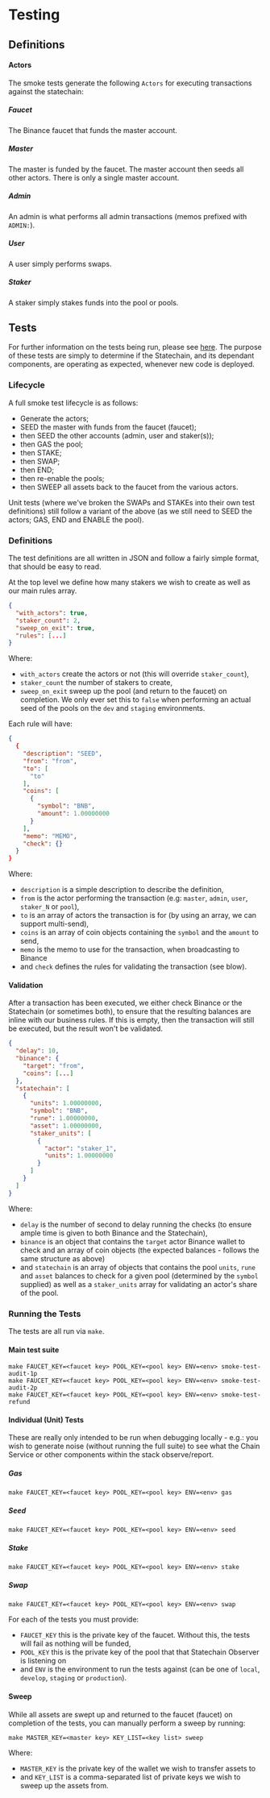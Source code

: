 # Testing

## Definitions

#### Actors
The smoke tests generate the following `Actors` for executing transactions against the statechain:

##### Faucet
The Binance faucet that funds the master account.

##### Master
The master is funded by the faucet. The master account then seeds all other actors. There is only a single master account.

##### Admin
An admin is what performs all admin transactions (memos prefixed with `ADMIN:`).

##### User
A user simply performs swaps.

##### Staker
A staker simply stakes funds into the pool or pools.

## Tests

For further information on the tests being run, please see [here](https://docs.google.com/spreadsheets/d/1sLK0FE-s6LInWijqKgxAzQk2RiSDZO1GL58kAD62ch0). The purpose of these tests are simply to determine if the Statechain, and its dependant components, are operating as expected, whenever new code is deployed. 

### Lifecycle

A full smoke test lifecycle is as follows:

* Generate the actors;
* SEED the master with funds from the faucet (faucet);
* then SEED the other accounts (admin, user and staker(s));
* then GAS the pool;
* then STAKE;
* then SWAP;
* then END;
* then re-enable the pools;
* then SWEEP all assets back to the faucet from the various actors.

Unit tests (where we've broken the SWAPs and STAKEs into their own test definitions) still follow a variant of the above (as we still need to SEED the actors; GAS, END and ENABLE the pool).

### Definitions

The test definitions are all written in JSON and follow a fairly simple format, that should be easy to read.

At the top level we define how many stakers we wish to create as well as our main rules array. 

```json
{
  "with_actors": true,
  "staker_count": 2,
  "sweep_on_exit": true,
  "rules": [...]
}
```

Where:

* `with_actors` create the actors or not (this will override `staker_count`),
* `staker_count` the number of stakers to create,
* `sweep_on_exit` sweep up the pool (and return to the faucet) on completion. We only ever set this to `false` when performing an actual seed of the pools on the `dev` and `staging` environments.

Each rule will have:

```json
{
  {
    "description": "SEED",
    "from": "from",
    "to": [
      "to"
    ],
    "coins": [
      {
        "symbol": "BNB",
        "amount": 1.00000000
      }
    ],
    "memo": "MEMO",
    "check": {}
  }
}
```

Where:

* `description` is a simple description to describe the definition,
* `from` is the actor performing the transaction (e.g: `master`, `admin`, `user`, `staker_N` or `pool`),
* `to` is an array of actors the transaction is for (by using an array, we can support multi-send),
* `coins` is an array of coin objects containing the `symbol` and the `amount` to send,
* `memo` is the memo to use for the transaction, when broadcasting to Binance
* and `check` defines the rules for validating the transaction (see blow).

#### Validation

After a transaction has been executed, we either check Binance or the Statechain (or sometimes both), to ensure that the resulting balances are inline with our business rules. If this is empty, then the transaction will still be executed, but the result won't be validated.

```json
{
  "delay": 10,
  "binance": {
    "target": "from",
    "coins": [...]
  },
  "statechain": [
    {
      "units": 1.00000000,
      "symbol": "BNB",
      "rune": 1.00000000,
      "asset": 1.00000000,
      "staker_units": [
        {
          "actor": "staker_1",
          "units": 1.00000000
        }
      ]
    }
  ]
}
```

Where:

* `delay` is the number of second to delay running the checks (to ensure ample time is given to both Binance and the Statechain),
* `binance` is an object that contains the `target` actor Binance wallet to check and an array of coin objects (the expected balances - follows the same structure as above)
* and `statechain` is an array of objects that contains the pool `units`, `rune` and `asset` balances to check for a given pool (determined by the `symbol` supplied) as well as a `staker_units` array for validating an actor's share of the pool.

### Running the Tests

The tests are all run via `make`.

#### Main test suite

```shell script
make FAUCET_KEY=<faucet key> POOL_KEY=<pool key> ENV=<env> smoke-test-audit-1p
make FAUCET_KEY=<faucet key> POOL_KEY=<pool key> ENV=<env> smoke-test-audit-2p
make FAUCET_KEY=<faucet key> POOL_KEY=<pool key> ENV=<env> smoke-test-refund
```

#### Individual (Unit) Tests

These are really only intended to be run when debugging locally - e.g.: you wish to generate noise (without running the full suite) to see what the Chain Service or other components within the stack observe/report.

##### Gas

```shell script
make FAUCET_KEY=<faucet key> POOL_KEY=<pool key> ENV=<env> gas
```

##### Seed

```shell script
make FAUCET_KEY=<faucet key> POOL_KEY=<pool key> ENV=<env> seed
```

##### Stake

```shell script
make FAUCET_KEY=<faucet key> POOL_KEY=<pool key> ENV=<env> stake
```

##### Swap

```shell script
make FAUCET_KEY=<faucet key> POOL_KEY=<pool key> ENV=<env> swap
```

For each of the tests you must provide:

* `FAUCET_KEY` this is the private key of the faucet. Without this, the tests will fail as nothing will be funded,
* `POOL_KEY` this is the private key of the pool that that Statechain Observer is listening on
* and `ENV` is the environment to run the tests against (can be one of `local`, `develop`, `staging` or `production`).

#### Sweep

While all assets are swept up and returned to the faucet (faucet) on completion of the tests, you can manually perform a sweep by running:

```shell script
make MASTER_KEY=<master key> KEY_LIST=<key list> sweep
```

Where:

* `MASTER_KEY` is the private key of the wallet we wish to transfer assets to
* and `KEY_LIST` is a comma-separated list of private keys we wish to sweep up the assets from.
